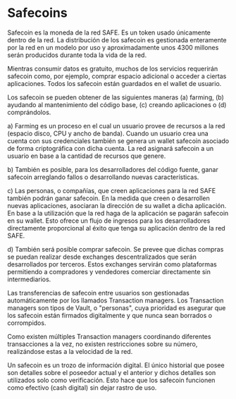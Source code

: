 # Safecoins
Safecoin es la moneda de la red SAFE. Es un token usado únicamente dentro de la red.
La distribución de los safecoin es gestionada enteramente por la red en un modelo por uso y aproximadamente unos 4300 millones serán producidos durante toda la vida de la red.

Mientras consumir datos es gratuito, muchos de los servicios requerirán safecoin como, por ejemplo, comprar espacio adicional o acceder a ciertas aplicaciones. Todos los safecoin están guardados en el wallet de usuario.

Los safecoin se pueden obtener de las siguientes maneras (a) farming, (b) ayudando al mantenimiento del código base, (c) creando aplicaciones o (d) comprándolos.

a) Farming es un proceso en el cual un usuario provee de recursos a la red (espacio disco, CPU y ancho de banda). Cuando un usuario crea una cuenta con sus credenciales también se genera un wallet safecoin asociado de forma criptográfica con dicha cuenta. La red asignará safecoin a un usuario en base a la cantidad de recursos que genere.

b) También es posible, para los desarrolladores del código fuente, ganar safecoin arreglando fallos o desarrollando nuevas características.

c) Las personas, o compañías, que creen aplicaciones para la red SAFE también podrán ganar safecoin. En la medida que creen o desarrollen nuevas aplicaciones, asociaran la dirección de su wallet a dicha aplicación. En base a la utilización que la red haga de la aplicación se pagarán safecoin en su wallet. Esto ofrece un flujo de ingresos para los desarrolladores directamente proporcional al éxito que tenga su aplicación dentro de la red SAFE.

d) También será posible comprar safecoin. Se prevee que dichas compras se puedan realizar desde exchanges descentralizados que serán desarrollados por terceros. Estos exchanges servirán como plataformas permitiendo a compradores y vendedores comerciar directamente sin intermediarios.

Las transferencias de safecoin entre usuarios son gestionadas automáticamente por los llamados Transaction managers. Los Transaction managers son tipos de Vault, o "personas", cuya prioridad es asegurar que los safecoin están firmados digitalmente y que nunca sean borrados o corrompidos.

Como existen múltiples Transaction managers coordinando diferentes transacciones a la vez, no existen restricciones sobre su número, realizándose estas a la velocidad de la red.

Un safecoin es un trozo de información digital. El único historial que posee son detalles sobre el poseedor actual y el anterior y dichos detalles son utilizados solo como verificación. Esto hace que los safecoin funcionen como efectivo (cash digital) sin dejar rastro de uso.



